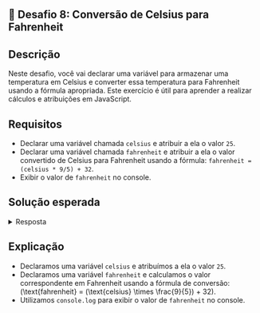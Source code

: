 ## 📝 Desafio 8: Conversão de Celsius para Fahrenheit

## Descrição

Neste desafio, você vai declarar uma variável para armazenar uma temperatura em Celsius e converter essa temperatura para Fahrenheit usando a fórmula apropriada. Este exercício é útil para aprender a realizar cálculos e atribuições em JavaScript.

## Requisitos

- Declarar uma variável chamada `celsius` e atribuir a ela o valor `25`.
- Declarar uma variável chamada `fahrenheit` e atribuir a ela o valor convertido de Celsius para Fahrenheit usando a fórmula: `fahrenheit = (celsius * 9/5) + 32`.
- Exibir o valor de `fahrenheit` no console.

## Solução esperada

<details>
    <summary>Resposta</summary>

```javascript
let celsius = 25
let fahrenheit = (celsius * 9) / 5 + 32

console.log("A temperatura em Fahrenheit é: " + fahrenheit)
```

</details>

## Explicação

- Declaramos uma variável `celsius` e atribuímos a ela o valor `25`.
- Declaramos uma variável `fahrenheit` e calculamos o valor correspondente em Fahrenheit usando a fórmula de conversão: \(\text{fahrenheit} = (\text{celsius} \times \frac{9}{5}) + 32\).
- Utilizamos `console.log` para exibir o valor de `fahrenheit` no console.

